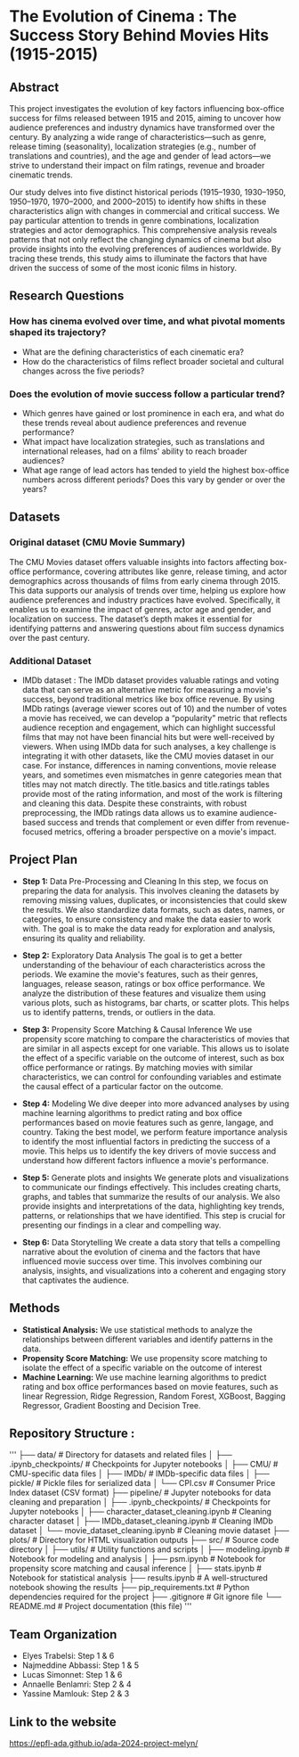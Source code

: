 # The Evolution of Cinema : The Success Story Behind Movies Hits (1915-2015)

## Abstract

This project investigates the evolution of key factors influencing box-office success for films released between 1915 and 2015, aiming to uncover how audience preferences and industry dynamics have transformed over the century. By analyzing a wide range of characteristics—such as genre, release timing (seasonality), localization strategies (e.g., number of translations and countries), and the age and gender of lead actors—we strive to understand their impact on film ratings, revenue and broader cinematic trends.

Our study delves into five distinct historical periods (1915–1930, 1930–1950, 1950–1970, 1970–2000, and 2000–2015) to identify how shifts in these characteristics align with changes in commercial and critical success. We pay particular attention to trends in genre combinations, localization strategies and actor demographics. This comprehensive analysis reveals patterns that not only reflect the changing dynamics of cinema but also provide insights into the evolving preferences of audiences worldwide. By tracing these trends, this study aims to illuminate the factors that have driven the success of some of the most iconic films in history.


## Research Questions
### How has cinema evolved over time, and what pivotal moments shaped its trajectory?
- What are the defining characteristics of each cinematic era?
- How do the characteristics of films reflect broader societal and cultural changes across the five periods?

### Does the evolution of movie success follow a particular trend?
- Which genres have gained or lost prominence in each era, and what do these trends reveal about audience preferences and revenue performance?
- What impact have localization strategies, such as translations and international releases, had on a films' ability to reach broader audiences?
- What age range of lead actors has tended to yield the highest box-office numbers across different periods? Does this vary by gender or over the years? 


## Datasets
### Original dataset (CMU Movie Summary)
  The CMU Movies dataset offers valuable insights into factors affecting box-office performance, covering attributes like genre, release timing, and actor demographics across thousands of films from early cinema through 2015. This data supports our analysis of trends over time, helping us explore how audience preferences and industry practices have evolved. Specifically, it enables us to examine the impact of genres, actor age and gender, and localization on success. The dataset’s depth makes it essential for identifying patterns and answering questions about film success dynamics over the past century.

### Additional Dataset
- IMDb dataset : The IMDb dataset provides valuable ratings and voting data that can serve as an alternative metric for measuring a movie's success, beyond traditional metrics like box office revenue. By using IMDb ratings (average viewer scores out of 10) and the number of votes a movie has received, we can develop a “popularity” metric that reflects audience reception and engagement, which can highlight successful films that may not have been financial hits but were well-received by viewers.
When using IMDb data for such analyses, a key challenge is integrating it with other datasets, like the CMU movies dataset in our case. For instance, differences in naming conventions, movie release years, and sometimes even mismatches in genre categories mean that titles may not match directly. The title.basics and title.ratings tables provide most of the rating information, and most of the work is filtering and cleaning this data.
Despite these constraints, with robust preprocessing, the IMDb ratings data allows us to examine audience-based success and trends that complement or even differ from revenue-focused metrics, offering a broader perspective on a movie's impact.


## Project Plan
- **Step 1:** Data Pre-Processing and Cleaning
In this step, we focus on preparing the data for analysis. This involves cleaning the datasets by removing missing values, duplicates, or inconsistencies that could skew the results. We also standardize data formats, such as dates, names, or categories, to ensure consistency and make the data easier to work with. The goal is to make the data ready for exploration and analysis, ensuring its quality and reliability.

- **Step 2:** Exploratory Data Analysis
The goal is to get a better understanding of the behaviour of each characteristics across the periods. We examine the movie's features, such as their genres, languages, release season, ratings or box office performance. We analyze the distribution of these features and visualize them using various plots, such as histograms, bar charts, or scatter plots. This helps us to identify patterns, trends, or outliers in the data.

- **Step 3:** Propensity Score Matching & Causal Inference
We use propensity score matching to compare the characteristics of movies that are similar in all aspects except for one variable. This allows us to isolate the effect of a specific variable on the outcome of interest, such as box office performance or ratings. By matching movies with similar characteristics, we can control for confounding variables and estimate the causal effect of a particular factor on the outcome. 

- **Step 4:** Modeling
We dive deeper into more advanced analyses by using machine learning algorithms to predict rating and box office performances based on movie features such as genre, langage, and country. Taking the best model, we perform feature importance analysis to identify the most influential factors in predicting the success of a movie. This helps us to identify the key drivers of movie success and understand how different factors influence a movie's performance.

- **Step 5:** Generate plots and insights
We generate plots and visualizations to communicate our findings effectively. This includes creating charts, graphs, and tables that summarize the results of our analysis. We also provide insights and interpretations of the data, highlighting key trends, patterns, or relationships that we have identified. This step is crucial for presenting our findings in a clear and compelling way.

- **Step 6:** Data Storytelling
We create a data story that tells a compelling narrative about the evolution of cinema and the factors that have influenced movie success over time. This involves combining our analysis, insights, and visualizations into a coherent and engaging story that captivates the audience.


## Methods
- **Statistical Analysis:** We use statistical methods to analyze the relationships between different variables and identify patterns in the data.
- **Propensity Score Matching:** We use propensity score matching to isolate the effect of a specific variable on the outcome of interest
- **Machine Learning:** We  use machine learning algorithms to predict rating and box office performances based on movie features, such as linear Regression, Ridge Regression, Random Forest, XGBoost, Bagging Regressor, Gradient Boosting and Decision Tree.


## Repository Structure :
'''
├── data/                          # Directory for datasets and related files
│   ├── .ipynb_checkpoints/        # Checkpoints for Jupyter notebooks
│   ├── CMU/                       # CMU-specific data files
│   ├── IMDb/                      # IMDb-specific data files
│   ├── pickle/                    # Pickle files for serialized data
│   └── CPI.csv                    # Consumer Price Index dataset (CSV format)
├── pipeline/                      # Jupyter notebooks for data cleaning and preparation
│   ├── .ipynb_checkpoints/        # Checkpoints for Jupyter notebooks
│   ├── character_dataset_cleaning.ipynb # Cleaning character dataset
│   ├── IMDb_dataset_cleaning.ipynb      # Cleaning IMDb dataset
│   └── movie_dataset_cleaning.ipynb     # Cleaning movie dataset
├── plots/                         # Directory for HTML visualization outputs
├── src/                           # Source code directory
│   ├── utils/                     # Utility functions and scripts
│   ├── modeling.ipynb             # Notebook for modeling and analysis
│   ├── psm.ipynb                  # Notebook for propensity score matching and causal inference
│   ├── stats.ipynb                # Notebook for statistical analysis
├── results.ipynb                  # A well-structured notebook showing the results
├── pip_requirements.txt           # Python dependencies required for the project
├── .gitignore                     # Git ignore file
└── README.md                      # Project documentation (this file)
'''

## Team Organization
- Elyes Trabelsi: Step 1 & 6 
- Najmeddine Abbassi: Step 1 & 5
- Lucas Simonnet: Step 1 & 6
- Annaelle Benlamri: Step 2 & 4
- Yassine Mamlouk: Step 2 & 3

## Link to the website
https://epfl-ada.github.io/ada-2024-project-melyn/
